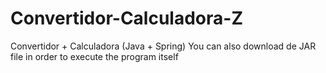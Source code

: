 # Convertidor-Calculadora-Z
Convertidor + Calculadora (Java + Spring)
You can also download de JAR file in order to execute the program itself
